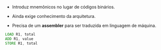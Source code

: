 
- Introduz mnemônicos no lugar de códigos binários.
    
- Ainda exige conhecimento da arquitetura.
    
- Precisa de um **assembler** para ser traduzida em linguagem de máquina.

```asm
LOAD R1, total
ADD R1, value
STORE R1, total
```
